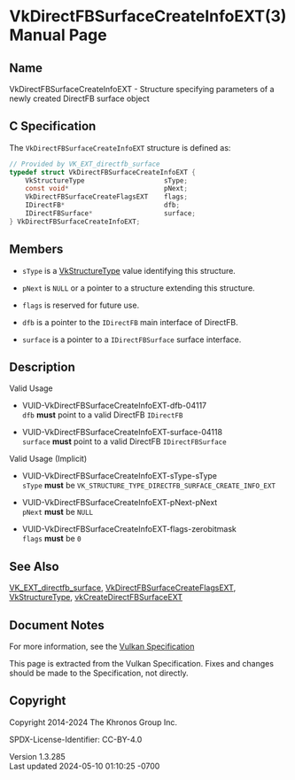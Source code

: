 # VkDirectFBSurfaceCreateInfoEXT(3) Manual Page

## Name

VkDirectFBSurfaceCreateInfoEXT - Structure specifying parameters of a
newly created DirectFB surface object



## <a href="#_c_specification" class="anchor"></a>C Specification

The `VkDirectFBSurfaceCreateInfoEXT` structure is defined as:

``` c
// Provided by VK_EXT_directfb_surface
typedef struct VkDirectFBSurfaceCreateInfoEXT {
    VkStructureType                    sType;
    const void*                        pNext;
    VkDirectFBSurfaceCreateFlagsEXT    flags;
    IDirectFB*                         dfb;
    IDirectFBSurface*                  surface;
} VkDirectFBSurfaceCreateInfoEXT;
```

## <a href="#_members" class="anchor"></a>Members

- `sType` is a [VkStructureType](https://registry.khronos.org/vulkan/specs/1.3-extensions/man/html/VkStructureType.html) value identifying
  this structure.

- `pNext` is `NULL` or a pointer to a structure extending this
  structure.

- `flags` is reserved for future use.

- `dfb` is a pointer to the `IDirectFB` main interface of DirectFB.

- `surface` is a pointer to a `IDirectFBSurface` surface interface.

## <a href="#_description" class="anchor"></a>Description

Valid Usage

- <a href="#VUID-VkDirectFBSurfaceCreateInfoEXT-dfb-04117"
  id="VUID-VkDirectFBSurfaceCreateInfoEXT-dfb-04117"></a>
  VUID-VkDirectFBSurfaceCreateInfoEXT-dfb-04117  
  `dfb` **must** point to a valid DirectFB `IDirectFB`

- <a href="#VUID-VkDirectFBSurfaceCreateInfoEXT-surface-04118"
  id="VUID-VkDirectFBSurfaceCreateInfoEXT-surface-04118"></a>
  VUID-VkDirectFBSurfaceCreateInfoEXT-surface-04118  
  `surface` **must** point to a valid DirectFB `IDirectFBSurface`

Valid Usage (Implicit)

- <a href="#VUID-VkDirectFBSurfaceCreateInfoEXT-sType-sType"
  id="VUID-VkDirectFBSurfaceCreateInfoEXT-sType-sType"></a>
  VUID-VkDirectFBSurfaceCreateInfoEXT-sType-sType  
  `sType` **must** be
  `VK_STRUCTURE_TYPE_DIRECTFB_SURFACE_CREATE_INFO_EXT`

- <a href="#VUID-VkDirectFBSurfaceCreateInfoEXT-pNext-pNext"
  id="VUID-VkDirectFBSurfaceCreateInfoEXT-pNext-pNext"></a>
  VUID-VkDirectFBSurfaceCreateInfoEXT-pNext-pNext  
  `pNext` **must** be `NULL`

- <a href="#VUID-VkDirectFBSurfaceCreateInfoEXT-flags-zerobitmask"
  id="VUID-VkDirectFBSurfaceCreateInfoEXT-flags-zerobitmask"></a>
  VUID-VkDirectFBSurfaceCreateInfoEXT-flags-zerobitmask  
  `flags` **must** be `0`

## <a href="#_see_also" class="anchor"></a>See Also

[VK_EXT_directfb_surface](https://registry.khronos.org/vulkan/specs/1.3-extensions/man/html/VK_EXT_directfb_surface.html),
[VkDirectFBSurfaceCreateFlagsEXT](https://registry.khronos.org/vulkan/specs/1.3-extensions/man/html/VkDirectFBSurfaceCreateFlagsEXT.html),
[VkStructureType](https://registry.khronos.org/vulkan/specs/1.3-extensions/man/html/VkStructureType.html),
[vkCreateDirectFBSurfaceEXT](https://registry.khronos.org/vulkan/specs/1.3-extensions/man/html/vkCreateDirectFBSurfaceEXT.html)

## <a href="#_document_notes" class="anchor"></a>Document Notes

For more information, see the <a
href="https://registry.khronos.org/vulkan/specs/1.3-extensions/html/vkspec.html#VkDirectFBSurfaceCreateInfoEXT"
target="_blank" rel="noopener">Vulkan Specification</a>

This page is extracted from the Vulkan Specification. Fixes and changes
should be made to the Specification, not directly.

## <a href="#_copyright" class="anchor"></a>Copyright

Copyright 2014-2024 The Khronos Group Inc.

SPDX-License-Identifier: CC-BY-4.0

Version 1.3.285  
Last updated 2024-05-10 01:10:25 -0700
